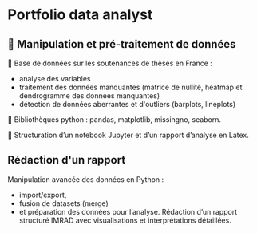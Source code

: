 # Portfolio data analyst

## 📁 Manipulation et pré-traitement de données

🔗 Base de données sur les soutenances de thèses en France :
- analyse des variables
- traitement des données manquantes (matrice de nullité, heatmap et dendrogramme des données manquantes)
- détection de données aberrantes et d'outliers (barplots, lineplots)

🐍 Bibliothèques python : pandas, matplotlib, missingno, seaborn.

📑 Structuration d’un notebook Jupyter et d’un rapport d’analyse en Latex.

## Rédaction d'un rapport

Manipulation avancée des données en Python :
- import/export,
- fusion de datasets (merge)
- et préparation des données pour l’analyse.
Rédaction d’un rapport structuré IMRAD avec visualisations et interprétations détaillées.

